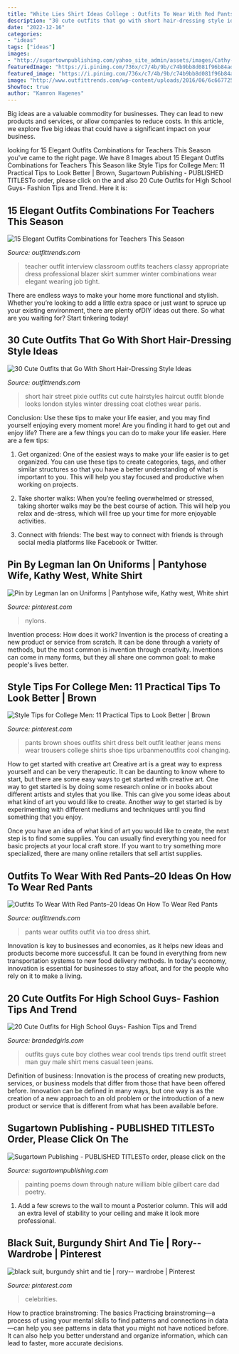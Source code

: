 ```yaml
---
title: "White Lies Shirt Ideas College : Outfits To Wear With Red Pants–20 Ideas On How To Wear Red Pants"
description: "30 cute outfits that go with short hair-dressing style ideas"
date: "2022-12-16"
categories:
- "ideas"
tags: ["ideas"]
images:
- "http://sugartownpublishing.com/yahoo_site_admin/assets/images/Cathy-Dana-cover_sm.89183628_std.jpg"
featuredImage: "https://i.pinimg.com/736x/c7/4b/9b/c74b9bb8d081f96b84ad934af0c3b04c.jpg"
featured_image: "https://i.pinimg.com/736x/c7/4b/9b/c74b9bb8d081f96b84ad934af0c3b04c.jpg"
image: "http://www.outfittrends.com/wp-content/uploads/2016/06/6c667725cb6466c180d24d46de82fee2.jpg"
ShowToc: true
author: "Kamron Hagenes"
---
```



Big ideas are a valuable commodity for businesses. They can lead to new products and services, or allow companies to reduce costs. In this article, we explore five big ideas that could have a significant impact on your business.

	

		
looking for 15 Elegant Outfits Combinations for Teachers This Season you've came to the right page. We have 8 Images about 15 Elegant Outfits Combinations for Teachers This Season like Style Tips for College Men: 11 Practical Tips to Look Better | Brown, Sugartown Publishing - PUBLISHED TITLESTo order, please click on the and also 20 Cute Outfits for High School Guys- Fashion Tips and Trend. Here it is:
		
    
## 15 Elegant Outfits Combinations For Teachers This Season

<img loading=lazy src="http://1.bp.blogspot.com/-Q1SQbjRA7qY/U820Nl-D3XI/AAAAAAAAB30/RNTNUtbhfIc/s1600/IMG_0424.JPG" onerror="this.onerror=null;this.src='https://tse1.mm.bing.net/th?id=OIP.VqESQaw6TL9KUFutnwPKMwHaKy&amp;pid=15.1';" alt="15 Elegant Outfits Combinations for Teachers This Season">

_Source: outfittrends.com_

>teacher outfit interview classroom outfits teachers classy appropriate dress professional blazer skirt summer winter combinations wear elegant wearing job tight. 

	

There are endless ways to make your home more functional and stylish. Whether you’re looking to add a little extra space or just want to spruce up your existing environment, there are plenty ofDIY ideas out there. So what are you waiting for? Start tinkering today!

    
## 30 Cute Outfits That Go With Short Hair-Dressing Style Ideas

<img loading=lazy src="https://www.outfittrends.com/wp-content/uploads/2015/01/19a5334c7ff79866468efe0f796ac8bd.jpg" onerror="this.onerror=null;this.src='https://tse2.mm.bing.net/th?id=OIP.BxD9v7UrrtvFOqmp-SRjaQAAAA&amp;pid=15.1';" alt="30 Cute Outfits that Go With Short Hair-Dressing Style Ideas">

_Source: outfittrends.com_

>short hair street pixie outfits cut cute hairstyles haircut outfit blonde looks london styles winter dressing coat clothes wear paris. 

	

Conclusion: Use these tips to make your life easier, and you may find yourself enjoying every moment more!
Are you finding it hard to get out and enjoy life? There are a few things you can do to make your life easier. Here are a few tips: 
1. Get organized: One of the easiest ways to make your life easier is to get organized. You can use these tips to create categories, tags, and other similar structures so that you have a better understanding of what is important to you. This will help you stay focused and productive when working on projects. 

2. Take shorter walks: When you’re feeling overwhelmed or stressed, taking shorter walks may be the best course of action. This will help you relax and de-stress, which will free up your time for more enjoyable activities. 

3. Connect with friends: The best way to connect with friends is through social media platforms like Facebook or Twitter.

    
## Pin By Legman Ian On Uniforms | Pantyhose Wife, Kathy West, White Shirt

<img loading=lazy src="https://i.pinimg.com/736x/c7/4b/9b/c74b9bb8d081f96b84ad934af0c3b04c.jpg" onerror="this.onerror=null;this.src='https://tse4.mm.bing.net/th?id=OIP.Cnm77kmQrziOEjlqsv_lMgHaNn&amp;pid=15.1';" alt="Pin by Legman Ian on Uniforms | Pantyhose wife, Kathy west, White shirt">

_Source: pinterest.com_

>nylons. 

	

Invention process: How does it work?
Invention is the process of creating a new product or service from scratch. It can be done through a variety of methods, but the most common is invention through creativity. Inventions can come in many forms, but they all share one common goal: to make people's lives better.

    
## Style Tips For College Men: 11 Practical Tips To Look Better | Brown

<img loading=lazy src="https://i.pinimg.com/736x/ae/64/ab/ae64ab89fca7da27e99c59b143636de5.jpg" onerror="this.onerror=null;this.src='https://tse3.mm.bing.net/th?id=OIP.efHifq4VKy-LztWRk9NQyQAAAA&amp;pid=15.1';" alt="Style Tips for College Men: 11 Practical Tips to Look Better | Brown">

_Source: pinterest.com_

>pants brown shoes outfits shirt dress belt outfit leather jeans mens wear trousers college shirts shoe tips urbanmenoutfits cool changing. 

	

How to get started with creative art
Creative art is a great way to express yourself and can be very therapeutic. It can be daunting to know where to start, but there are some easy ways to get started with creative art.
One way to get started is by doing some research online or in books about different artists and styles that you like. This can give you some ideas about what kind of art you would like to create. Another way to get started is by experimenting with different mediums and techniques until you find something that you enjoy.

Once you have an idea of what kind of art you would like to create, the next step is to find some supplies. You can usually find everything you need for basic projects at your local craft store. If you want to try something more specialized, there are many online retailers that sell artist supplies.

    
## Outfits To Wear With Red Pants–20 Ideas On How To Wear Red Pants

<img loading=lazy src="http://www.outfittrends.com/wp-content/uploads/2016/06/6c667725cb6466c180d24d46de82fee2.jpg" onerror="this.onerror=null;this.src='https://tse4.mm.bing.net/th?id=OIP.56Y64KT9cCq0qoidfDL07QHaLG&amp;pid=15.1';" alt="Outfits To Wear With Red Pants–20 Ideas On How To Wear Red Pants">

_Source: outfittrends.com_

>pants wear outfits outfit via too dress shirt. 

	

Innovation is key to businesses and economies, as it helps new ideas and products become more successful. It can be found in everything from new transportation systems to new food delivery methods. In today's economy, innovation is essential for businesses to stay afloat, and for the people who rely on it to make a living.

    
## 20 Cute Outfits For High School Guys- Fashion Tips And Trend

<img loading=lazy src="http://www.brandedgirls.com/wp-content/uploads/2015/08/3a6145bdd82342c0115c5975dee643ce.jpg" onerror="this.onerror=null;this.src='https://tse1.mm.bing.net/th?id=OIP.tBkbYINHV3bNJpY4q7kgowHaLH&amp;pid=15.1';" alt="20 Cute Outfits for High School Guys- Fashion Tips and Trend">

_Source: brandedgirls.com_

>outfits guys cute boy clothes wear cool trends tips trend outfit street man guy male shirt mens casual teen jeans. 

	

Definition of business:
Innovation is the process of creating new products, services, or business models that differ from those that have been offered before. Innovation can be defined in many ways, but one way is as the creation of a new approach to an old problem or the introduction of a new product or service that is different from what has been available before.

    
## Sugartown Publishing - PUBLISHED TITLESTo Order, Please Click On The

<img loading=lazy src="http://sugartownpublishing.com/yahoo_site_admin/assets/images/Cathy-Dana-cover_sm.89183628_std.jpg" onerror="this.onerror=null;this.src='https://tse4.mm.bing.net/th?id=OIP.31-AppI3G-nZ9WYDicoiEwAAAA&amp;pid=15.1';" alt="Sugartown Publishing - PUBLISHED TITLESTo order, please click on the">

_Source: sugartownpublishing.com_

>painting poems down through nature william bible gilbert care dad poetry. 

	

1. Add a few screws to the wall to mount a Posterior column. This will add an extra level of stability to your ceiling and make it look more professional.

    
## Black Suit, Burgundy Shirt And Tie | Rory-- Wardrobe | Pinterest

<img loading=lazy src="https://s-media-cache-ak0.pinimg.com/736x/4f/85/3a/4f853a27b6605b0aa81af0fdd4a02f9b.jpg" onerror="this.onerror=null;this.src='https://tse1.mm.bing.net/th?id=OIP.fvpcOnAcUaGOrQL-uMqT0AHaK9&amp;pid=15.1';" alt="black suit, burgundy shirt and tie | rory-- wardrobe | Pinterest">

_Source: pinterest.com_

>celebrities. 

	

How to practice brainstroming: The basics
Practicing brainstroming—a process of using your mental skills to find patterns and connections in data—can help you see patterns in data that you might not have noticed before. It can also help you better understand and organize information, which can lead to faster, more accurate decisions.

